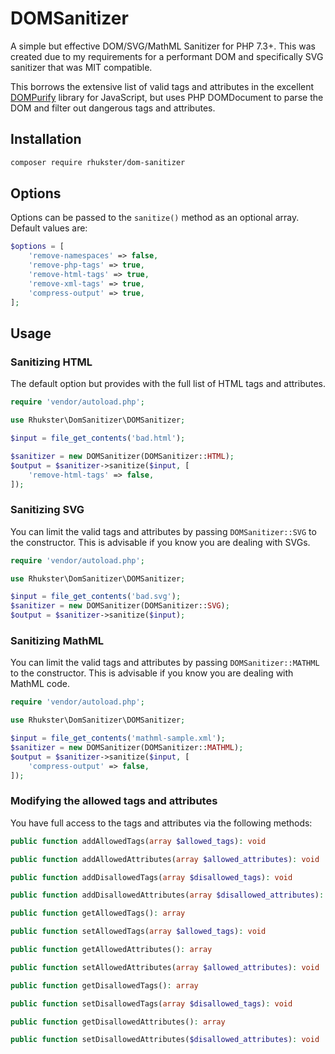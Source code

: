 # DOMSanitizer

A simple but effective DOM/SVG/MathML Sanitizer for PHP 7.3+.  This was created due to my requirements for a performant DOM and specifically SVG sanitizer that was MIT compatible.  

This borrows the extensive list of valid tags and attributes in the excellent [DOMPurify](https://github.com/cure53/DOMPurify) library for JavaScript, but uses PHP DOMDocument to parse the DOM and filter out dangerous tags and attributes.

## Installation

```sh
composer require rhukster/dom-sanitizer
```

## Options

Options can be passed to the `sanitize()` method as an optional array.  Default values are:

```php
$options = [
    'remove-namespaces' => false,
    'remove-php-tags' => true,
    'remove-html-tags' => true,
    'remove-xml-tags' => true,
    'compress-output' => true,
];
```

## Usage

### Sanitizing HTML

The default option but provides with the full list of HTML tags and attributes.

```php
require 'vendor/autoload.php';

use Rhukster\DomSanitizer\DOMSanitizer;

$input = file_get_contents('bad.html');

$sanitizer = new DOMSanitizer(DOMSanitizer::HTML);
$output = $sanitizer->sanitize($input, [
    'remove-html-tags' => false,
]);
```

### Sanitizing SVG

You can limit the valid tags and attributes by passing `DOMSanitizer::SVG` to the constructor.  This is advisable if you know you are dealing with SVGs.

```php
require 'vendor/autoload.php';

use Rhukster\DomSanitizer\DOMSanitizer;

$input = file_get_contents('bad.svg');
$sanitizer = new DOMSanitizer(DOMSanitizer::SVG);
$output = $sanitizer->sanitize($input);
```

### Sanitizing MathML

You can limit the valid tags and attributes by passing `DOMSanitizer::MATHML` to the constructor.  This is advisable if you know you are dealing with MathML code.

```php
require 'vendor/autoload.php';

use Rhukster\DomSanitizer\DOMSanitizer;

$input = file_get_contents('mathml-sample.xml');
$sanitizer = new DOMSanitizer(DOMSanitizer::MATHML);
$output = $sanitizer->sanitize($input, [
    'compress-output' => false,
]);
```

### Modifying the allowed tags and attributes

You have full access to the tags and attributes via the following methods:

```php
public function addAllowedTags(array $allowed_tags): void

public function addAllowedAttributes(array $allowed_attributes): void

public function addDisallowedTags(array $disallowed_tags): void

public function addDisallowedAttributes(array $disallowed_attributes): void

public function getAllowedTags(): array

public function setAllowedTags(array $allowed_tags): void

public function getAllowedAttributes(): array

public function setAllowedAttributes(array $allowed_attributes): void

public function getDisallowedTags(): array

public function setDisallowedTags(array $disallowed_tags): void

public function getDisallowedAttributes(): array

public function setDisallowedAttributes($disallowed_attributes): void
```
